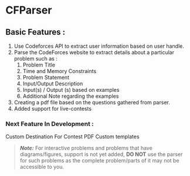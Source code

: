 # CFParser

## Basic Features :

1. Use Codeforces API to extract user information based on user handle.
2. Parse the CodeForces website to extract details about a particular problem such as :
     1. Problem Title
     2. Time and Memory Constraints
     3. Problem Statement
     4. Input/Output Description
     5. Input(s) / Output (s) based on examples
     6. Additional Note regarding the examples
3. Creating a pdf file based on the questions gathered from parser.
4. Added support for live-contests

### Next Feature In Development :

Custom Destination For Contest PDF
Custom templates

> **_Note:_** For interactive problems and problems that have diagrams/figures, support is not yet added, **DO NOT** use the parser for such problems as the complete problem/parts of it may not be accessible to you.
